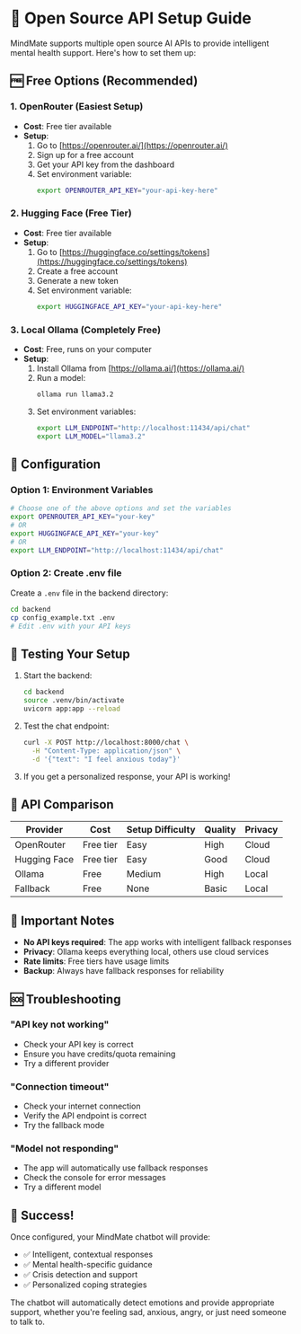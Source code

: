 # 🤖 Open Source API Setup Guide

MindMate supports multiple open source AI APIs to provide intelligent mental health support. Here's how to set them up:

## 🆓 Free Options (Recommended)

### 1. OpenRouter (Easiest Setup)
- **Cost**: Free tier available
- **Setup**: 
  1. Go to [https://openrouter.ai/](https://openrouter.ai/)
  2. Sign up for a free account
  3. Get your API key from the dashboard
  4. Set environment variable:
     ```bash
     export OPENROUTER_API_KEY="your-api-key-here"
     ```

### 2. Hugging Face (Free Tier)
- **Cost**: Free tier available
- **Setup**:
  1. Go to [https://huggingface.co/settings/tokens](https://huggingface.co/settings/tokens)
  2. Create a free account
  3. Generate a new token
  4. Set environment variable:
     ```bash
     export HUGGINGFACE_API_KEY="your-api-key-here"
     ```

### 3. Local Ollama (Completely Free)
- **Cost**: Free, runs on your computer
- **Setup**:
  1. Install Ollama from [https://ollama.ai/](https://ollama.ai/)
  2. Run a model:
     ```bash
     ollama run llama3.2
     ```
  3. Set environment variables:
     ```bash
     export LLM_ENDPOINT="http://localhost:11434/api/chat"
     export LLM_MODEL="llama3.2"
     ```

## 🔧 Configuration

### Option 1: Environment Variables
```bash
# Choose one of the above options and set the variables
export OPENROUTER_API_KEY="your-key"
# OR
export HUGGINGFACE_API_KEY="your-key"
# OR
export LLM_ENDPOINT="http://localhost:11434/api/chat"
```

### Option 2: Create .env file
Create a `.env` file in the backend directory:
```bash
cd backend
cp config_example.txt .env
# Edit .env with your API keys
```

## 🧪 Testing Your Setup

1. Start the backend:
   ```bash
   cd backend
   source .venv/bin/activate
   uvicorn app:app --reload
   ```

2. Test the chat endpoint:
   ```bash
   curl -X POST http://localhost:8000/chat \
     -H "Content-Type: application/json" \
     -d '{"text": "I feel anxious today"}'
   ```

3. If you get a personalized response, your API is working!

## 🎯 API Comparison

| Provider | Cost | Setup Difficulty | Quality | Privacy |
|----------|------|------------------|--------|---------|
| OpenRouter | Free tier | Easy | High | Cloud |
| Hugging Face | Free tier | Easy | Good | Cloud |
| Ollama | Free | Medium | High | Local |
| Fallback | Free | None | Basic | Local |

## 🚨 Important Notes

- **No API keys required**: The app works with intelligent fallback responses
- **Privacy**: Ollama keeps everything local, others use cloud services
- **Rate limits**: Free tiers have usage limits
- **Backup**: Always have fallback responses for reliability

## 🆘 Troubleshooting

### "API key not working"
- Check your API key is correct
- Ensure you have credits/quota remaining
- Try a different provider

### "Connection timeout"
- Check your internet connection
- Verify the API endpoint is correct
- Try the fallback mode

### "Model not responding"
- The app will automatically use fallback responses
- Check the console for error messages
- Try a different model

## 🎉 Success!

Once configured, your MindMate chatbot will provide:
- ✅ Intelligent, contextual responses
- ✅ Mental health-specific guidance
- ✅ Crisis detection and support
- ✅ Personalized coping strategies

The chatbot will automatically detect emotions and provide appropriate support, whether you're feeling sad, anxious, angry, or just need someone to talk to.
